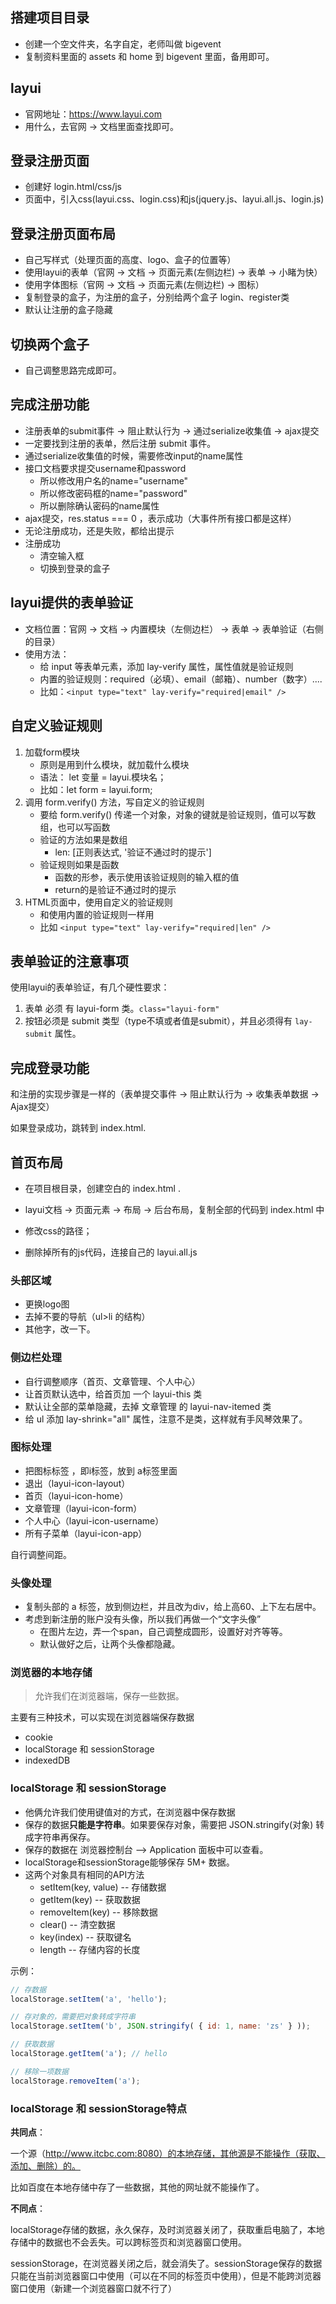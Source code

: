 ## 搭建项目目录
- 创建一个空文件夹，名字自定，老师叫做 bigevent
- 复制资料里面的 assets 和 home 到 bigevent 里面，备用即可。

## layui
- 官网地址：https://www.layui.com
- 用什么，去官网 -> 文档里面查找即可。

## 登录注册页面
- 创建好 login.html/css/js
- 页面中，引入css(layui.css、login.css)和js(jquery.js、layui.all.js、login.js)

## 登录注册页面布局
- 自己写样式（处理页面的高度、logo、盒子的位置等）
- 使用layui的表单（官网 -> 文档 -> 页面元素(左侧边栏) -> 表单 -> 小睹为快）
- 使用字体图标（官网 -> 文档 -> 页面元素(左侧边栏) -> 图标）
- 复制登录的盒子，为注册的盒子，分别给两个盒子 login、register类
- 默认让注册的盒子隐藏

## 切换两个盒子
- 自己调整思路完成即可。

## 完成注册功能
- 注册表单的submit事件 -> 阻止默认行为 -> 通过serialize收集值 -> ajax提交
- 一定要找到注册的表单，然后注册 submit 事件。
- 通过serialize收集值的时候，需要修改input的name属性
- 接口文档要求提交username和password
  - 所以修改用户名的name="username"
  - 所以修改密码框的name="password"
  - 所以删除确认密码的name属性
- ajax提交，res.status === 0 ，表示成功（大事件所有接口都是这样）
- 无论注册成功，还是失败，都给出提示
- 注册成功
  - 清空输入框
  - 切换到登录的盒子

## layui提供的表单验证
- 文档位置：官网 -> 文档 -> 内置模块（左侧边栏） -> 表单 -> 表单验证（右侧的目录）
- 使用方法：
  - 给 input 等表单元素，添加 lay-verify 属性，属性值就是验证规则
  - 内置的验证规则：required（必填）、email（邮箱）、number（数字）....
  - 比如：`<input type="text" lay-verify="required|email" />`

## 自定义验证规则

1. 加载form模块
   - 原则是用到什么模块，就加载什么模块
   - 语法： let 变量 = layui.模块名；
   - 比如：let form = layui.form;
2. 调用 form.verify() 方法，写自定义的验证规则
   - 要给 form.verify() 传递一个对象，对象的键就是验证规则，值可以写数组，也可以写函数
   - 验证的方法如果是数组
     - len: [正则表达式, '验证不通过时的提示']
   - 验证规则如果是函数
     - 函数的形参，表示使用该验证规则的输入框的值
     - return的是验证不通过时的提示
3. HTML页面中，使用自定义的验证规则
   - 和使用内置的验证规则一样用
   - 比如 `<input type="text" lay-verify="required|len" />`

## 表单验证的注意事项

使用layui的表单验证，有几个硬性要求：

1. 表单 必须 有 layui-form 类。`class="layui-form"`
2. 按钮必须是 submit 类型（type不填或者值是submit），并且必须得有 `lay-submit` 属性。

## 完成登录功能

和注册的实现步骤是一样的（表单提交事件 -> 阻止默认行为 -> 收集表单数据 -> Ajax提交）

如果登录成功，跳转到 index.html.



## 首页布局

- 在项目根目录，创建空白的 index.html .

- layui文档 -> 页面元素 -> 布局 -> 后台布局，复制全部的代码到 index.html 中
- 修改css的路径；
- 删除掉所有的js代码，连接自己的 layui.all.js

### 头部区域

- 更换logo图
- 去掉不要的导航（ul>li 的结构）
- 其他字，改一下。

### 侧边栏处理

- 自行调整顺序（首页、文章管理、个人中心）
- 让首页默认选中，给首页加 一个 layui-this 类
- 默认让全部的菜单隐藏，去掉 文章管理 的 layui-nav-itemed 类
- 给 ul 添加 lay-shrink="all" 属性，注意不是类，这样就有手风琴效果了。

### 图标处理

- 把图标标签 ，即i标签，放到 a标签里面
- 退出（layui-icon-layout）
- 首页（layui-icon-home）
- 文章管理（layui-icon-form）
- 个人中心（layui-icon-username）
- 所有子菜单（layui-icon-app）

自行调整间距。

### 头像处理

- 复制头部的 a 标签，放到侧边栏，并且改为div，给上高60、上下左右居中。
- 考虑到新注册的账户没有头像，所以我们再做一个“文字头像”
  - 在图片左边，弄一个span，自己调整成圆形，设置好对齐等等。
  - 默认做好之后，让两个头像都隐藏。

### 浏览器的本地存储

> 允许我们在浏览器端，保存一些数据。

主要有三种技术，可以实现在浏览器端保存数据

- cookie
- localStorage 和 sessionStorage
- indexedDB

### localStorage 和 sessionStorage

- 他俩允许我们使用键值对的方式，在浏览器中保存数据
- 保存的数据**只能是字符串**。如果要保存对象，需要把 JSON.stringify(对象) 转成字符串再保存。
- 保存的数据在 浏览器控制台 --> Application 面板中可以查看。
- localStorage和sessionStorage能够保存 5M+ 数据。
- 这两个对象具有相同的API方法
  - setItem(key, value) -- 存储数据
  - getItem(key) -- 获取数据
  - removeItem(key) -- 移除数据
  - clear() -- 清空数据
  - key(index) -- 获取键名
  - length -- 存储内容的长度

示例：

```js
// 存数据
localStorage.setItem('a', 'hello');

// 存对象的，需要把对象转成字符串
localStorage.setItem('b', JSON.stringify( { id: 1, name: 'zs' } ));

// 获取数据
localStorage.getItem('a'); // hello

// 移除一项数据
localStorage.removeItem('a');

```

### localStorage 和 sessionStorage特点

**共同点**：

一个源（http://www.itcbc.com:8080）的本地存储，其他源是不能操作（获取、添加、删除）的。

比如百度在本地存储中存了一些数据，其他的网址就不能操作了。

**不同点**：

localStorage存储的数据，永久保存，及时浏览器关闭了，获取重启电脑了，本地存储中的数据也不会丢失。可以跨标签页和浏览器窗口使用。

sessionStorage，在浏览器关闭之后，就会消失了。sessionStorage保存的数据只能在当前浏览器窗口中使用（可以在不同的标签页中使用），但是不能跨浏览器窗口使用（新建一个浏览器窗口就不行了）



